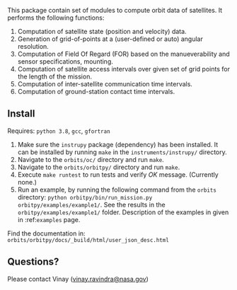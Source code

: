 This package contain set of modules to compute orbit data of satellites. It performs the following functions:

1. Computation of satellite state (position and velocity) data.
2. Generation of grid-of-points at a (user-defined or auto) angular resolution.
3. Computation of Field Of Regard (FOR) based on the manueverability and sensor specifications, mounting.
4. Computation of satellite access intervals over given set of grid points for the length of the mission. 
5. Computation of inter-satellite communication time intervals.
6. Computation of ground-station contact time intervals.

## Install

Requires: `python 3.8`, `gcc`, `gfortran`

1. Make sure the `instrupy` package (dependency) has been installed. It can be installed by running `make` in the `instruments/instrupy/` directory.
2. Navigate to the `orbits/oc/` directory and run `make`. 
3. Navigate to the `orbits/orbitpy/` directory and run `make`.
4. Execute `make runtest` to run tests and verify *OK* message. (Currently none.)
5. Run an example, by running the following command from the `orbits` directory: `python orbitpy/bin/run_mission.py orbitpy/examples/example1/`.
   See the results in the `orbitpy/examples/example1/` folder. Description of the examples in given in :ref:`examples` page. 

Find the documentation in: `orbits/orbitpy/docs/_build/html/user_json_desc.html`

## Questions?

Please contact Vinay (vinay.ravindra@nasa.gov)